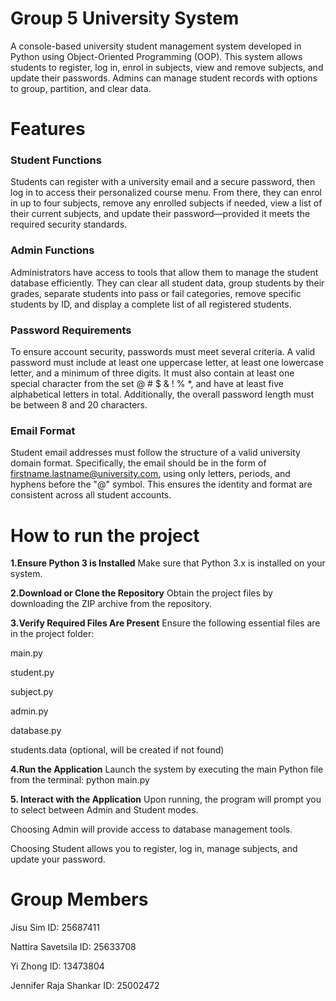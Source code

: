 # Group 5 University System 

A console-based university student management system developed in Python using Object-Oriented Programming (OOP). This system allows students to register, log in, enrol in subjects, view and remove subjects, and update their passwords. Admins can manage student records with options to group, partition, and clear data.

# Features 

### Student Functions
Students can register with a university email and a secure password, then log in to access their personalized course menu. From there, they can enrol in up to four subjects, remove any enrolled subjects if needed, view a list of their current subjects, and update their password—provided it meets the required security standards.

### Admin Functions
Administrators have access to tools that allow them to manage the student database efficiently. They can clear all student data, group students by their grades, separate students into pass or fail categories, remove specific students by ID, and display a complete list of all registered students.

### Password Requirements
To ensure account security, passwords must meet several criteria. A valid password must include at least one uppercase letter, at least one lowercase letter, and a minimum of three digits. It must also contain at least one special character from the set @ # $ & ! % *, and have at least five alphabetical letters in total. Additionally, the overall password length must be between 8 and 20 characters.

### Email Format
Student email addresses must follow the structure of a valid university domain format. Specifically, the email should be in the form of firstname.lastname@university.com, using only letters, periods, and hyphens before the "@" symbol. This ensures the identity and format are consistent across all student accounts.

# How to run the project 

**1.Ensure Python 3 is Installed**
Make sure that Python 3.x is installed on your system. 

**2.Download or Clone the Repository**
Obtain the project files by downloading the ZIP archive from the repository.

**3.Verify Required Files Are Present**
Ensure the following essential files are in the project folder:

main.py

student.py

subject.py

admin.py

database.py

students.data (optional, will be created if not found)

**4.Run the Application**
Launch the system by executing the main Python file from the terminal: python main.py

**5. Interact with the Application**
Upon running, the program will prompt you to select between Admin and Student modes.

Choosing Admin will provide access to database management tools.

Choosing Student allows you to register, log in, manage subjects, and update your password.




# Group Members 

Jisu Sim					      ID: 25687411 

Nattira Savetsila			  ID: 25633708

Yi Zhong					      ID: 13473804

Jennifer Raja Shankar		ID: 25002472

